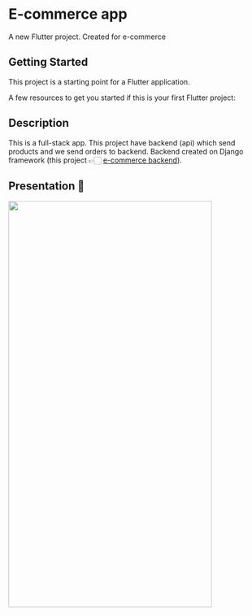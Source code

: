 # E-commerce app

A new Flutter project. Created for e-commerce

## Getting Started

This project is a starting point for a Flutter application.

A few resources to get you started if this is your first Flutter project:


## Description

This is a full-stack app. 
This project have backend (api) which send products and we send orders to backend.
Backend created on Django framework (this project 👉🏻 <a href="https://github.com/damir-dev-21/api_shop">e-commerce backend</a>).

## Presentation 👀

<img src="./assets/Запись экрана 2022-06-16 в 14.08.18.mov" autoplay="true" width="400" height="800"/>

